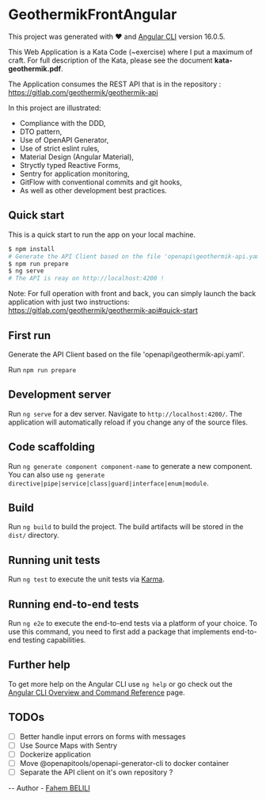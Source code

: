 # GeothermikFrontAngular

This project was generated with ❤️ and [Angular CLI](https://github.com/angular/angular-cli) version 16.0.5.

This Web Application is a Kata Code (~exercise) where I put a maximum of craft. For full description of the Kata, please see the document **kata-geothermik.pdf**.

The Application consumes the REST API that is in the repository : https://gitlab.com/geothermik/geothermik-api

In this project are illustrated:

- Compliance with the DDD,
- DTO pattern,
- Use of OpenAPI Generator,
- Use of strict eslint rules,
- Material Design (Angular Material),
- Stryctly typed Reactive Forms,
- Sentry for application monitoring,
- GitFlow with conventional commits and git hooks,
- As well as other development best practices.

## Quick start

This is a quick start to run the app on your local machine.

```bash
$ npm install
# Generate the API Client based on the file 'openapi\geothermik-api.yaml'
$ npm run prepare
$ ng serve
# The API is reay on http://localhost:4200 !
```

Note: For full operation with front and back, you can simply launch the back application with just two instructions: https://gitlab.com/geothermik/geothermik-api#quick-start

## First run

Generate the API Client based on the file 'openapi\geothermik-api.yaml'.

Run `npm run prepare`

## Development server

Run `ng serve` for a dev server. Navigate to `http://localhost:4200/`. The application will automatically reload if you change any of the source files.

## Code scaffolding

Run `ng generate component component-name` to generate a new component. You can also use `ng generate directive|pipe|service|class|guard|interface|enum|module`.

## Build

Run `ng build` to build the project. The build artifacts will be stored in the `dist/` directory.

## Running unit tests

Run `ng test` to execute the unit tests via [Karma](https://karma-runner.github.io).

## Running end-to-end tests

Run `ng e2e` to execute the end-to-end tests via a platform of your choice. To use this command, you need to first add a package that implements end-to-end testing capabilities.

## Further help

To get more help on the Angular CLI use `ng help` or go check out the [Angular CLI Overview and Command Reference](https://angular.io/cli) page.

## TODOs

- [ ] Better handle input errors on forms with messages
- [ ] Use Source Maps with Sentry
- [ ] Dockerize application
- [ ] Move @openapitools/openapi-generator-cli to docker container
- [ ] Separate the API client on it's own repository ?

--
Author - [Fahem BELILI](https://belilifahem.com)
